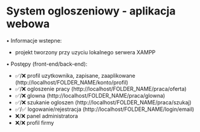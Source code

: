 # System ogloszeniowy - aplikacja webowa

• Informacje wstepne:
- projekt tworzony przy uzyciu lokalnego serwera XAMPP


• Postępy (front-end/back-end):
- ✅/❌ profil uzytkownika, zapisane, zaaplikowane (http://localhost/FOLDER_NAME/konto/profil)
- ✅/❌ ogloszenie pracy (http://localhost/FOLDER_NAME/praca/oferta)
- ✅/❌ glowna (http://localhost/FOLDER_NAME/praca/glowna)
- ✅/❌ szukanie ogloszen (http://localhost/FOLDER_NAME/praca/szukaj)
- ✅/✅ logowanie/rejestracja (http://localhost/FOLDER_NAME/login/email)
- ❌/❌ panel administratora
- ❌/❌ profil firmy
